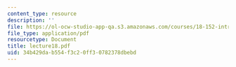 ```yaml
---
content_type: resource
description: ''
file: https://ol-ocw-studio-app-qa.s3.amazonaws.com/courses/18-152-introduction-to-partial-differential-equations-fall-2005/34b429dab554f3c20ff30782378dbebd_lecture18.pdf
file_type: application/pdf
resourcetype: Document
title: lecture18.pdf
uid: 34b429da-b554-f3c2-0ff3-0782378dbebd
---
```

